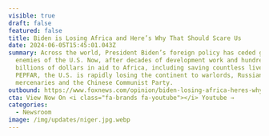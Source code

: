 ```yaml
---
visible: true
draft: false
featured: false
title: Biden is Losing Africa and Here’s Why That Should Scare Us
date: 2024-06-05T15:45:01.043Z
summary: Across the world, President Biden’s foreign policy has ceded ground to
  enemies of the U.S. Now, after decades of development work and hundreds of
  billions of dollars in aid to Africa, including saving countless lives through
  PEPFAR, the U.S. is rapidly losing the continent to warlords, Russian
  mercenaries and the Chinese Communist Party.
outbound: https://www.foxnews.com/opinion/biden-losing-africa-heres-why-should-scare
cta: View Now On <i class="fa-brands fa-youtube"></i> Youtube →
categories:
  - Newsroom
image: /img/updates/niger.jpg.webp
---
```

